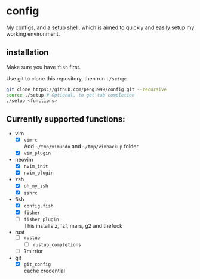 # config
My configs, and a setup shell, which is aimed to quickly and easily setup my working environment.

## installation

Make sure you have `fish` first.

Use git to clone this repository, then run `./setup`:

```bash
git clone https://github.com/peng1999/config.git --recursive
source ./setup # Optional, to get tab completion
./setup <functions>
```

## Currently supported functions:
- vim
    - [x] `vimrc`  
        Add `~/tmp/vimundo` and `~/tmp/vimbackup` folder
    - [x] `vim_plugin`

- neovim
    - [x] `nvim_init`
    - [x] `nvim_plugin`

- zsh
    - [x] `oh_my_zsh`
    - [x] `zshrc`
- fish
    - [x] `config.fish`
    - [x] `fisher`
    - [ ] `fisher_plugin`  
        This installs z, fzf, mars, g2 and thefuck
- rust
    - [ ] `rustup`
        - [ ] `rustup_completions`
    - [ ] ?mirrior
- git
    - [x] `git_config`  
        cache credential
